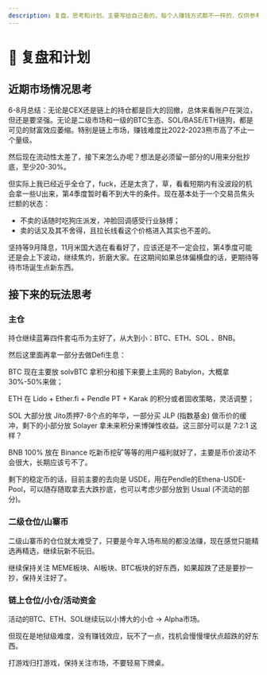 ```yaml
---
description: 复盘，思考和计划。主要写给自己看的，每个人赚钱方式都不一样的，仅供参考。
---
```


# 🤔 复盘和计划

## 近期市场情况思考

6-8月总结：无论是CEX还是链上的持仓都是巨大的回撤，总体来看账户在哭泣，但还是要坚强。无论是二级市场和一级的BTC生态、SOL/BASE/ETH链狗，都是可见的财富效应萎缩。特别是链上市场，赚钱难度比2022-2023熊市高了不止一个量级。

然后现在流动性太差了，接下来怎么办呢？想法是必须留一部分的U用来分批抄底，至少20-30%。

但实际上我已经近乎全仓了，fuck，还是太贪了，草，看看短期内有没波段的机会拿一些U出来，第4季度暂时看不到大牛的条件。现在基本处于一个交易员焦头烂额的状态：

* 不卖的话随时吃狗庄派发，冲脸回调感受行业脉搏；
* 卖的话又及其不舍得，且拉长线看这个价格进入其实也不差的。

坚持等9月降息，11月米国大选在看看好了，应该还是不一定会拉，第4季度可能还是会上下波动，继续焦灼，折磨大家。在这期间如果总体偏横盘的话，更期待等待市场诞生点新东西。

## 接下来的玩法思考

### 主仓

持仓继续蓝筹四件套屯币为主好了，从大到小：BTC、ETH、SOL 、BNB。

然后这里面再拿一部分去做Defi生息：

BTC 现在主要放 solvBTC 拿积分和接下来要上主网的 Babylon，大概拿30%-50%来做；

ETH 在 Lido + Ether.fi + Pendle PT + Karak 的积分或者固收策略，灵活调整；

SOL 大部分放 Jito质押7-8个点的年华，一部分买 JLP (指数基金) 做币价的缓冲，剩下的小部分放 Solayer 拿未来积分来博弹性收益。这三部分可以是 7:2:1 这样？

BNB 100% 放在 Binance 吃新币挖矿等等的用户福利就好了，主要是币价波动不会很大，长期应该亏不了。

剩下的稳定币的话，目前主要的去向是 USDE，用在Pendle的Ethena-USDE-Pool，可以随存随取拿去大跌抄底，也可以考虑少部分放到 Usual (不流动的部分)。



### 二级仓位/山寨币

二级山寨币的仓位就太难受了，只要是今年入场布局的都没法赚，现在感觉只能精选再精选，继续玩新不玩旧。

继续保持关注 MEME板块、AI板块、BTC板块的好东西，如果超跌了还是要抄一抄，保持关注好了。



### 链上仓位/小仓/活动资金

活动的BTC、ETH、SOL继续玩以小博大的小仓 -> Alpha市场。

但现在是地狱级难度，没有赚钱效应，玩不了一点，找机会慢慢埋伏点超跌的好东西。

打游戏归打游戏，保持关注市场，不要轻易下牌桌。



